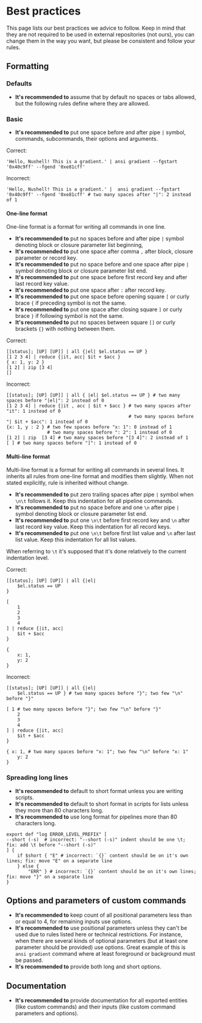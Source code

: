# Best practices

This page lists our best practices we advice to follow. Keep in mind that they are not required to be
used in external repositories (not ours), you can change them in the way you want,
but please be consistent and follow your rules.

## Formatting

### Defaults

- **It's recommended to** assume that by default no spaces or tabs allowed, but the following rules define where they are allowed.

### Basic

- **It's recommended to** put one space before and after pipe `|` symbol, commands, subcommands, their options and arguments.

Correct:

```nushell
'Hello, Nushell! This is a gradient.' | ansi gradient --fgstart '0x40c9ff' --fgend '0xe81cff'
```

Incorrect:

```nushell
'Hello, Nushell! This is a gradient.' |  ansi gradient --fgstart '0x40c9ff' --fgend '0xe81cff' # two many spaces after "|": 2 instead of 1
```

#### One-line format

One-line format is a format for writing all commands in one line.

- **It's recommended to** put no spaces before and after pipe `|` symbol denoting block or closure parameter list beginning,
- **It's recommended to** put one space after comma `,` after block, closure parameter or record key.
- **It's recommended to** put no space before and one space after pipe `|` symbol denoting block or closure parameter list end.
- **It's recommended to** put one space before first record key and after last record key value.
- **It's recommended to** put one space after `:` after record key.
- **It's recommended to** put one space before opening square `[` or curly brace `{` if preceding symbol is not the same.
- **It's recommended to** put one space after closing square `]` or curly brace `}` if following symbol is not the same.
- **It's recommended to** put no spaces between square `[]` or curly brackets `{}` with nothing between them.

Correct:

```nushell
[[status]; [UP] [UP]] | all {|el| $el.status == UP }
[1 2 3 4] | reduce {|it, acc| $it + $acc }
{ x: 1, y: 2 }
[1 2] | zip [3 4]
[]
```

Incorrect:

```nushell
[[status]; [UP] [UP]] | all { |el| $el.status == UP } # two many spaces before "|el|": 2 instead of 0
[1 2 3 4] | reduce {|it , acc | $it + $acc } # two many spaces after "it": 1 instead of 0
                                             # two many spaces before "| $it + $acc": 1 instead of 0
{x: 1, y : 2 } # two few spaces before "x: 1": 0 instead of 1
               # two many spaces before ": 2": 1 instead of 0
[1 2] | zip  [3 4] # two many spaces before "[3 4]": 2 instead of 1
[ ] # two many spaces before "]": 1 instead of 0
```

#### Multi-line format

Multi-line format is a format for writing all commands in several lines. It inherits all rules from one-line format
and modifies them slightly. When not stated explicitly, rule is inherited without change.

- **It's recommended to** put zero trailing spaces after pipe `|` symbol when `\n\t` follows it.
  Keep this indentation for all pipeline commands.
- **It's recommended to** put no space before and one `\n` after pipe `|` symbol denoting block or closure parameter list end.
- **It's recommended to** put one `\n\t` before first record key and `\n` after last record key value.
  Keep this indentation for all record keys.
- **It's recommended to** put one `\n\t` before first list value and `\n` after last list value.
  Keep this indentation for all list values.

When referring to `\t` it's supposed that it's done relatively to the current indentation level.

Correct:

```nushell
[[status]; [UP] [UP]] | all {|el|
    $el.status == UP
}

[
    1
    2
    3
    4
] | reduce {|it, acc|
    $it + $acc
}

{
    x: 1,
    y: 2
}
```

Incorrect:

```nushell
[[status]; [UP] [UP]] | all {|el|
    $el.status == UP } # two many spaces before "}"; two few "\n" before "}"

[ 1 # two many spaces before "}"; two few "\n" before "}"
    2
    3
    4
] | reduce {|it, acc|
    $it + $acc
}

{ x: 1, # two many spaces before "x: 1"; two few "\n" before "x: 1"
    y: 2
}
```

### Spreading long lines

- **It's recommended to** default to short format unless you are writing scripts.
- **It's recommended to** default to short format in scripts for lists unless they more than 80 characters long.
- **It's recommended to** use long format for pipelines more than 80 characters long.

```nushell
export def "log ERROR_LEVEL_PREFIX" [
--short (-s)  # incorrect: "--short (-s)" indent should be one \t; fix: add \t before "--short (-s)"
] {
    if $short { "E" # incorrect: `{}` content should be on it's own lines; fix: move "E" on a separate line
    } else {
        "ERR" } # incorrect: `{}` content should be on it's own lines; fix: move "}" on a separate line
}
```

## Options and parameters of custom commands

- **It's recommended to** keep count of all positional parameters less than or equal to 4, for remaining inputs use options.
- **It's recommended to** use positional parameters unless they can't be used due to rules listed here or technical restrictions.
  For instance, when there are several kinds of optional parameters (but at least one parameter should be provided)
  use options. Great example of this is `ansi gradient` command where at least foreground or background must be passed.
- **It's recommended to** provide both long and short options.

## Documentation

- **It's recommended to** provide documentation for all exported entities (like custom commands) and their
  inputs (like custom command parameters and options).

